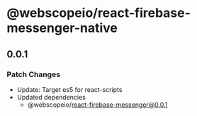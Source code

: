 # @webscopeio/react-firebase-messenger-native

## 0.0.1

### Patch Changes

- Update: Target es5 for react-scripts
- Updated dependencies
  - @webscopeio/react-firebase-messenger@0.0.1

